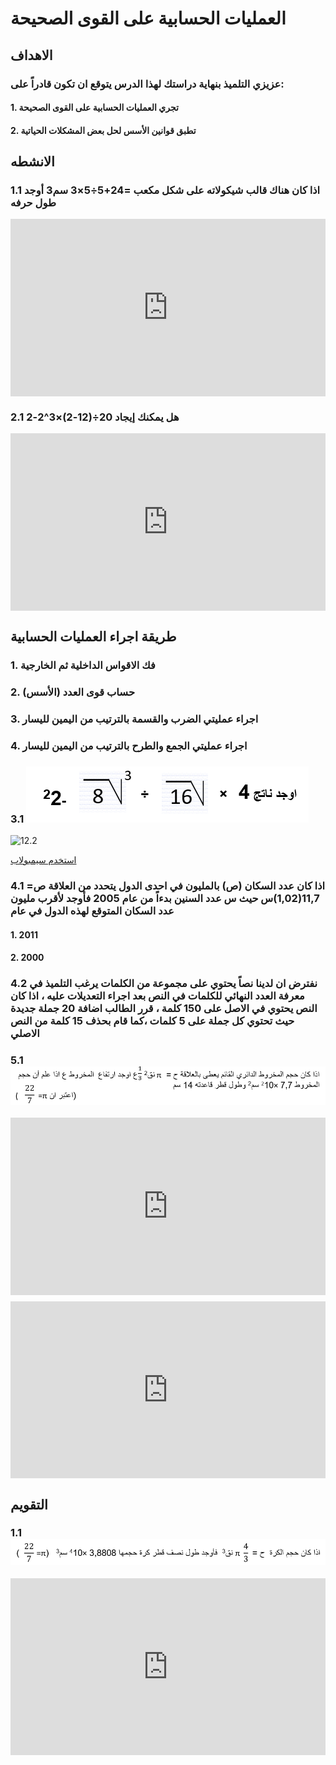 # العمليات الحسابية على القوى الصحيحة

## الاهداف

### عزيزي التلميذ بنهاية دراستك لهذا الدرس يتوقع ان تكون قادراً على:

#### 1. تجري العمليات الحسابية على القوى الصحيحة

#### 2. تطبق قوانين الأسس لحل بعض المشكلات الحياتية

## الانشطه

### 1.1 اذا كان هناك قالب شيكولاته على شكل مكعب =24+5÷5×3 سم3 أوجد طول حرفه

<div style="position: relative; padding-bottom: 56.25%; height: 0; overflow: hidden; z-index: 0;">
  <iframe style="position: absolute; top: 0; left: 0; width: 100%; height: 100%;" src="https://www.youtube.com/embed/L_N8IWCYMiY" frameborder="0" allow="accelerometer; autoplay; clipboard-write; encrypted-media; gyroscope; picture-in-picture" allowfullscreen></iframe>
</div>

### 2.1 هل يمكنك إيجاد 20÷(12-2)×3^2-2

<div style="position: relative; padding-bottom: 56.25%; height: 0; overflow: hidden;">
  <iframe style="position: absolute; top: 0; left: 0; width: 100%; height: 100%;" src="https://www.youtube.com/embed/Bo5TGekKcyQ" frameborder="0" allow="accelerometer; autoplay; clipboard-write; encrypted-media; gyroscope; picture-in-picture" allowfullscreen></iframe>
</div>

## طريقة اجراء العمليات الحسابية

### 1. فك الاقواس الداخلية ثم الخارجية

### 2. حساب قوى العدد (الأسس)

### 3. اجراء عمليتي الضرب والقسمة بالترتيب من اليمين لليسار

### 4. اجراء عمليتي الجمع والطرح بالترتيب من اليمين لليسار

### 3.1 ![12.1](../Images/lec12-1.png)

![12.2](https://i.ytimg.com/vi/Dfwl4S3CtZk/sddefault.jpg)

<a href="https://ar.symbolab.com/" target="_blank">استخدم سيمبولاب</a>

### 4.1 اذا كان عدد السكان (ص) بالمليون في احدى الدول يتحدد من العلاقة ص= 11,7(1,02)س حيث س عدد السنين بدءاً من عام 2005 فأوجد لأقرب مليون عدد السكان المتوقع لهذه الدول في عام

#### 1. 2011

#### 2. 2000

### 4.2 نفترض ان لدينا نصاً يحتوي على مجموعة من الكلمات يرغب التلميذ في معرفة العدد النهائي للكلمات في النص بعد اجراء التعديلات عليه ، اذا كان النص يحتوي في الاصل على 150 كلمة ، قرر الطالب اضافة 20 جملة جديدة حيث تحتوي كل جملة على 5 كلمات ،كما قام بحذف 15 كلمة من النص الاصلي

### 5.1 ![12.3](../Images/lec12-2.png)

<div style="position: relative; padding-bottom: 56.25%; height: 0; overflow: hidden; margin-bottom:10px;">
  <iframe style="position: absolute; top: 0; left: 0; width: 100%; height: 100%;" src="https://www.youtube.com/embed/0Af7sMxdbCw" frameborder="0" allow="accelerometer; autoplay; clipboard-write; encrypted-media; gyroscope; picture-in-picture" allowfullscreen></iframe>
</div>

<div style="position: relative; padding-bottom: 56.25%; height: 0; overflow: hidden;">
  <iframe style="position: absolute; top: 0; left: 0; width: 100%; height: 100%;" src="https://www.youtube.com/embed/fu29vN9Rv7o" frameborder="0" allow="accelerometer; autoplay; clipboard-write; encrypted-media; gyroscope; picture-in-picture" allowfullscreen></iframe>
</div>

## التقويم

### 1.1 ![12.4](../Images/lec12-3.png)

<div style="position: relative; padding-bottom: 56.25%; height: 0; overflow: hidden;">
  <iframe style="position: absolute; top: 0; left: 0; width: 100%; height: 100%;" src="https://www.youtube.com/embed/oAah2H9unMY" frameborder="0" allow="accelerometer; autoplay; clipboard-write; encrypted-media; gyroscope; picture-in-picture" allowfullscreen></iframe>
</div>
